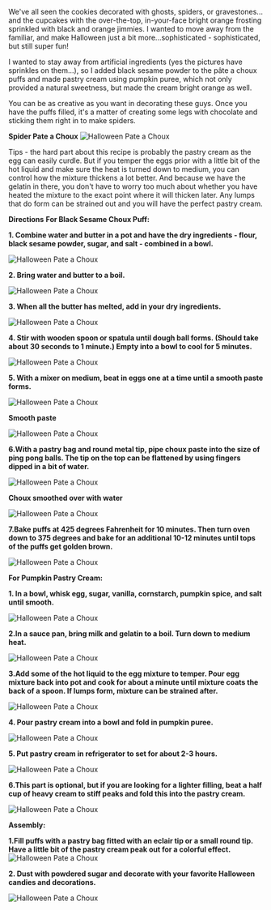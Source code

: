 We've all seen the cookies decorated with ghosts, spiders, or gravestones... and the cupcakes with the over-the-top, in-your-face bright orange frosting sprinkled with black and orange jimmies.  I wanted to move away from the familiar, and make Halloween just a bit more...sophisticated - sophisticated, but still super fun!

I wanted to stay away from artificial ingredients (yes the pictures have sprinkles on them...), so I added black sesame powder to the pâte a choux puffs and made pastry cream using pumpkin puree, which not only provided a natural sweetness, but made the cream bright orange as well.

You can be as creative as you want in decorating these guys.  Once you have the puffs filled, it's a matter of creating some legs with chocolate and sticking them right in to make spiders. 

__Spider Pate a Choux__
![Halloween Pate a Choux](../img/110-19.jpg "")

Tips - the hard part about this recipe is probably the pastry cream as the egg can easily curdle.  But if you temper the eggs prior with a little bit of the hot liquid and make sure the heat is turned down to medium, you can control how the mixture thickens a lot better.  And because we have the gelatin in there, you don't have to worry too much about whether you have heated the mixture to the exact point where it will thicken later.  Any lumps that do form can be strained out and you will have the perfect pastry cream.

__Directions__
__For Black Sesame Choux Puff:__

__1. Combine water and butter in a pot and have the dry ingredients - flour, black sesame powder, sugar, and salt - combined in a bowl.__

![Halloween Pate a Choux](../img/110-2.jpg "")

__2. Bring water and butter to a boil.__

![Halloween Pate a Choux](../img/110-3.jpg "")

__3. When all the butter has melted, add in your dry ingredients.__

![Halloween Pate a Choux](../img/110-4.jpg "")

__4. Stir with wooden spoon or spatula until dough ball forms.  (Should take about 30 seconds to 1 minute.)  Empty into a bowl to cool for 5 minutes.__

![Halloween Pate a Choux](../img/110-5.jpg "")

__5. With a mixer on medium, beat in eggs one at a time until a smooth paste forms.__

![Halloween Pate a Choux](../img/110-6.jpg "")

__Smooth paste__ 

![Halloween Pate a Choux](../img/110-7.jpg "")

__6.With a pastry bag and round metal tip, pipe choux paste into the size of ping pong balls.  The tip on the top can be flattened by using fingers dipped in a bit of water.__

![Halloween Pate a Choux](../img/110-8.jpg "")

__Choux smoothed over with water__

![Halloween Pate a Choux](../img/110-9.jpg "")

__7.Bake puffs at 425 degrees Fahrenheit for 10 minutes.  Then turn oven down to 375 degrees and bake for an additional 10-12 minutes until tops of the puffs get golden brown.__

![Halloween Pate a Choux](../img/110-10.jpg "")

__For Pumpkin Pastry Cream:__

__1. In a bowl, whisk egg, sugar, vanilla, cornstarch, pumpkin spice, and salt until smooth.__

![Halloween Pate a Choux](../img/110-11.jpg "")

__2.In a sauce pan, bring milk and gelatin to a boil.  Turn down to medium heat.__

![Halloween Pate a Choux](../img/110-12.jpg "")

__3.Add some of the hot liquid to the egg mixture to temper. Pour egg mixture back into pot and cook for about a minute until mixture coats the back of a spoon.  If lumps form, mixture can be strained after.__

![Halloween Pate a Choux](../img/110-13.jpg "")

__4. Pour pastry cream into a bowl and fold in pumpkin puree.__

![Halloween Pate a Choux](../img/110-14.jpg "")

__5. Put pastry cream in refrigerator to set for about 2-3 hours.__

![Halloween Pate a Choux](../img/110-15.jpg "")

__6.This part is optional, but if you are looking for a lighter filling, beat a half cup of heavy cream to stiff peaks and fold this into the pastry cream.__ 

![Halloween Pate a Choux](../img/110-16.jpg "")

__Assembly:__

__1.Fill puffs with a pastry bag fitted with an eclair tip or a small round tip.  Have a little bit of the pastry cream peak out for a colorful effect.__
![Halloween Pate a Choux](../img/110-17.jpg "")

__2. Dust with powdered sugar and decorate with your favorite Halloween candies and decorations.__

![Halloween Pate a Choux](../img/110-20.jpg "")


